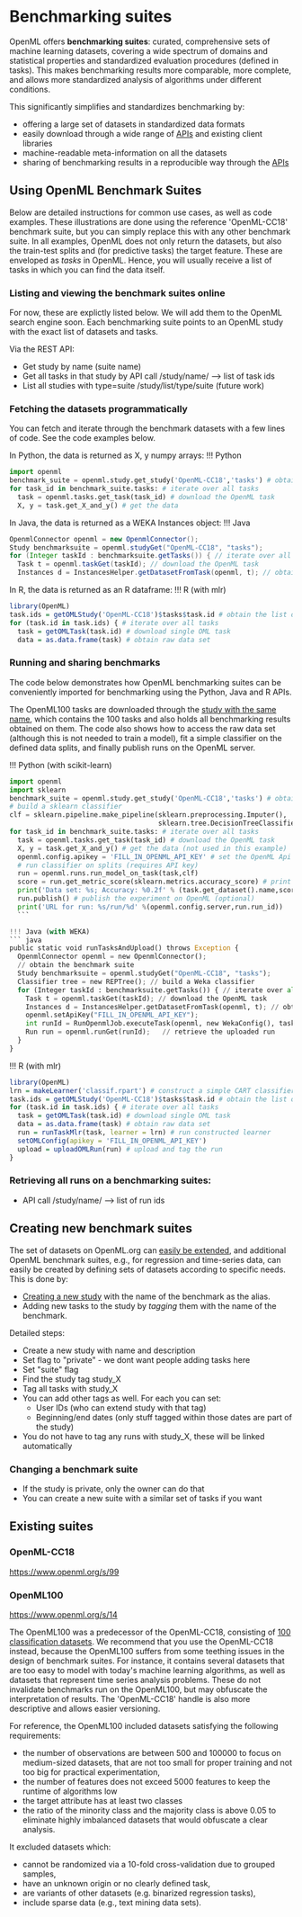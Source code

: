 # Benchmarking suites

OpenML offers <b>benchmarking suites</b>: curated, comprehensive sets of machine learning datasets,
covering a wide spectrum of domains and statistical properties and standardized evaluation procedures (defined in tasks).
This makes benchmarking results more comparable, more complete, and allows more standardized analysis of algorithms under different conditions.

This significantly simplifies and standardizes benchmarking by:
- offering a large set of datasets in standardized data formats
- easily download through a wide range of [APIs](APIs) and existing client libraries
- machine-readable meta-information on all the datasets
- sharing of benchmarking results in a reproducible way through the [APIs](APIs)

## Using OpenML Benchmark Suites
Below are detailed instructions for common use cases, as well as code examples. These illustrations are done using the reference 'OpenML-CC18' benchmark suite, but you can simply replace this with any other benchmark suite. In all examples, OpenML does not only return the datasets, but also the train-test splits and (for predictive tasks) the target feature. These are enveloped as _tasks_ in OpenML. Hence, you will usually receive a list of tasks in which you can find the data itself. 

### Listing and viewing the benchmark suites online
For now, these are explictly listed below. We will add them to the OpenML search engine soon.
Each benchmarking suite points to an OpenML study with the exact list of datasets and tasks.

Via the REST API:
- Get study by name (suite name)
- Get all tasks in that study by API call /study/name/<studyname> --> list of task ids
- List all studies with type=suite /study/list/type/suite (future work)

### Fetching the datasets programmatically
You can fetch and iterate through the benchmark datasets with a few lines of code. See the code examples below.

In Python, the data is returned as X, y numpy arrays:
!!! Python
  ``` python
  import openml
  benchmark_suite = openml.study.get_study('OpenML-CC18','tasks') # obtain the benchmark suite
  for task_id in benchmark_suite.tasks: # iterate over all tasks
    task = openml.tasks.get_task(task_id) # download the OpenML task
    X, y = task.get_X_and_y() # get the data
  ```

In Java, the data is returned as a WEKA Instances object:
!!! Java
  ``` java
  OpenmlConnector openml = new OpenmlConnector();
  Study benchmarksuite = openml.studyGet("OpenML-CC18", "tasks");
  for (Integer taskId : benchmarksuite.getTasks()) { // iterate over all tasks
    Task t = openml.taskGet(taskId); // download the OpenML task
    Instances d = InstancesHelper.getDatasetFromTask(openml, t); // obtain the dataset
  ```
 
In R, the data is returned as an R dataframe:
!!! R (with mlr)
  ``` r
  library(OpenML)
  task.ids = getOMLStudy('OpenML-CC18')$tasks$task.id # obtain the list of suggested tasks
  for (task.id in task.ids) { # iterate over all tasks
    task = getOMLTask(task.id) # download single OML task
    data = as.data.frame(task) # obtain raw data set
  ```

### Running and sharing benchmarks
The code below demonstrates how OpenML benchmarking suites can be conveniently imported for benchmarking using the Python, Java and R APIs.

The OpenML100 tasks are downloaded through the <a href="https://www.openml.org/s/14" target="_blank">study with the same name</a>,
which contains the 100 tasks and also holds all benchmarking results obtained on them. The code also shows how to access the raw data set (although this is not needed to train a model),
fit a simple classifier on the defined data splits, and finally publish runs on the OpenML server.

!!! Python (with scikit-learn) 
  ``` python
  import openml
  import sklearn
  benchmark_suite = openml.study.get_study('OpenML-CC18','tasks') # obtain the benchmark suite
  # build a sklearn classifier
  clf = sklearn.pipeline.make_pipeline(sklearn.preprocessing.Imputer(),
                                       sklearn.tree.DecisionTreeClassifier())
  for task_id in benchmark_suite.tasks: # iterate over all tasks
    task = openml.tasks.get_task(task_id) # download the OpenML task
    X, y = task.get_X_and_y() # get the data (not used in this example)
    openml.config.apikey = 'FILL_IN_OPENML_API_KEY' # set the OpenML Api Key
    # run classifier on splits (requires API key)
    run = openml.runs.run_model_on_task(task,clf)
    score = run.get_metric_score(sklearn.metrics.accuracy_score) # print accuracy score
    print('Data set: %s; Accuracy: %0.2f' % (task.get_dataset().name,score.mean()))
    run.publish() # publish the experiment on OpenML (optional)
    print('URL for run: %s/run/%d' %(openml.config.server,run.run_id))
    ```

!!! Java (with WEKA)
  ``` java
  public static void runTasksAndUpload() throws Exception {
    OpenmlConnector openml = new OpenmlConnector();
    // obtain the benchmark suite
    Study benchmarksuite = openml.studyGet("OpenML-CC18", "tasks");
    Classifier tree = new REPTree(); // build a Weka classifier
    for (Integer taskId : benchmarksuite.getTasks()) { // iterate over all tasks
      Task t = openml.taskGet(taskId); // download the OpenML task
      Instances d = InstancesHelper.getDatasetFromTask(openml, t); // obtain the dataset
      openml.setApiKey("FILL_IN_OPENML_API_KEY");
      int runId = RunOpenmlJob.executeTask(openml, new WekaConfig(), taskId, tree);
      Run run = openml.runGet(runId);   // retrieve the uploaded run
    }
  }
  ```

!!! R (with mlr)
  ``` r
  library(OpenML)
  lrn = makeLearner('classif.rpart') # construct a simple CART classifier
  task.ids = getOMLStudy('OpenML-CC18')$tasks$task.id # obtain the list of suggested tasks
  for (task.id in task.ids) { # iterate over all tasks
    task = getOMLTask(task.id) # download single OML task
    data = as.data.frame(task) # obtain raw data set
    run = runTaskMlr(task, learner = lrn) # run constructed learner
    setOMLConfig(apikey = 'FILL_IN_OPENML_API_KEY')
    upload = uploadOMLRun(run) # upload and tag the run
  }
```

### Retrieving all runs on a benchmarking suites:
- API call /study/name/<studyname> --> list of run ids
  
## Creating new benchmark suites
The set of datasets on OpenML.org can <a href="https://www.openml.org/new/data">easily be extended</a>, and additional OpenML benchmark suites,
e.g., for regression and time-series data, can easily be created by defining sets of datasets according to specific needs.
This is done by:
<ul>
<li><a href="new/study">Creating a new study</a> with the name of the benchmark as the alias.</li>
<li>Adding new tasks to the study by <i>tagging</i> them with the name of the benchmark.</li>
</ul>

Detailed steps:
- Create a new study with name and description
- Set flag to "private" - we dont want people adding tasks here
- Set "suite" flag
- Find the study tag study_X
- Tag all tasks with study_X
- You can add other tags as well. For each you can set:
    - User IDs (who can extend study with that tag)
    - Beginning/end dates (only stuff tagged within those dates are part of the study)
- You do not have to tag any runs with study_X, these will be linked automatically
  
### Changing a benchmark suite
- If the study is private, only the owner can do that
- You can create a new suite with a similar set of tasks if you want


## Existing suites

### OpenML-CC18
https://www.openml.org/s/99

### OpenML100  
https://www.openml.org/s/14

The OpenML100 was a predecessor of the OpenML-CC18, consisting of <a href="https://www.openml.org/search?q=tags.tag%3AOpenML100&type=data&table=1&size=100" target="_blank">100 classification datasets</a>. We recommend that you use the OpenML-CC18 instead, because the OpenML100 suffers from some teething issues in the design of benchmark suites. For instance, it contains several datasets that are too easy to model with today's machine learning algorithms, as well as datasets that represent time series analysis problems. These do not invalidate benchmarks run on the OpenML100, but may obfuscate the interpretation of results. The 'OpenML-CC18' handle is also more descriptive and allows easier versioning.

For reference, the OpenML100 included datasets satisfying the following requirements:
<ul><li>the number of observations are between 500 and 100000 to focus on medium-sized datasets, that are not too small for proper training and not too big for practical experimentation,
</li><li>the number of features does not exceed 5000 features to keep the runtime of algorithms low
</li><li>the target attribute has at least two classes
</li><li>the ratio of the minority class and the majority class is above 0.05 to eliminate highly imbalanced datasets that would obfuscate a clear analysis.
</li></ul>

It excluded datasets which:
<ul><li>cannot be randomized via a 10-fold cross-validation due to grouped samples,
</li><li>have an unknown origin or no clearly defined task,
</li><li>are variants of other datasets (e.g. binarized regression tasks),
</li><li>include sparse data (e.g., text mining data sets).
</li></ul>
